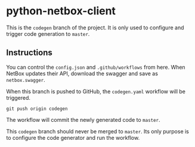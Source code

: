# python-netbox-client

This is the `codegen` branch of the project. It is only used to configure and trigger code generation to `master`.

## Instructions

You can control the `config.json` and `.github/workflows` from here. When NetBox updates their API, download the swagger
and save as `netbox.swagger`.

When this branch is pushed to GitHub, the `codegen.yaml` workflow will be triggered.

```
git push origin codegen
```

The workflow will commit the newly generated code to `master`.

This `codegen` branch should never be merged to `master`. Its only purpose is to configure the code generator and run the workflow.